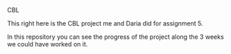 CBL

This right here is the CBL project me and Daria did for assignment 5.

In this repository you can see the progress of the project along the 3 weeks we could have worked on it.
 
 
